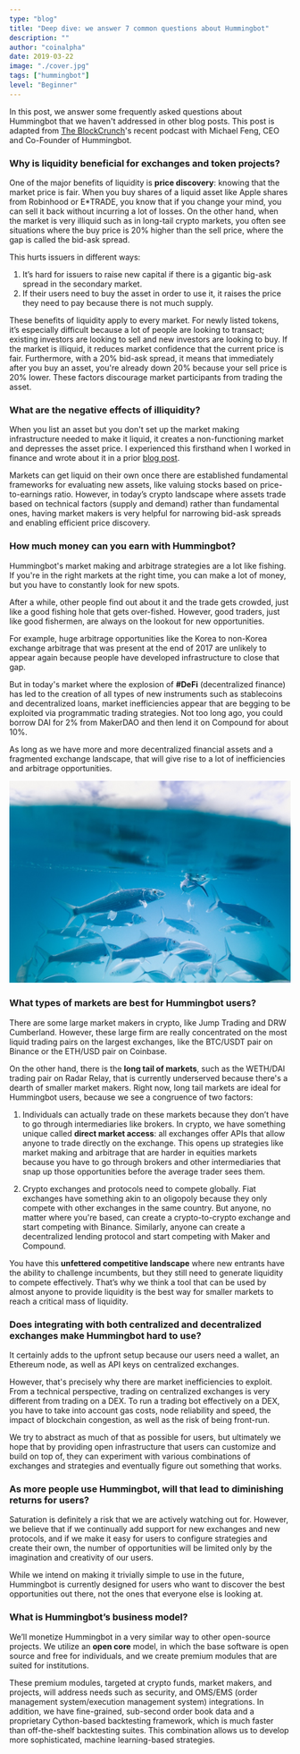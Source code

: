 ```yaml
---
type: "blog"
title: "Deep dive: we answer 7 common questions about Hummingbot"
description: ""
author: "coinalpha"
date: 2019-03-22
image: "./cover.jpg"
tags: ["hummingbot"]
level: "Beginner"
---
```


In this post, we answer some frequently asked questions about Hummingbot that we haven't addressed in other blog posts. This post is adapted from [The BlockCrunch](https://letstalkbitcoin.com/blog/post/the-blockcrunch-liquidity-in-crypto-markets-michael-feng-hummingbot)'s recent podcast with Michael Feng, CEO and Co-Founder of Hummingbot.

### Why is liquidity beneficial for exchanges and token projects?
One of the major benefits of liquidity is **price discovery**: knowing that the market price is fair. When you buy shares of a liquid asset like Apple shares from Robinhood or E*TRADE, you know that if you change your mind, you can sell it back without incurring a lot of losses. On the other hand, when the market is very illiquid such as in long-tail crypto markets, you often see situations where the buy price is 20% higher than the sell price, where the gap is called the bid-ask spread.


<!-- more -->

This hurts issuers in different ways:
1. It’s hard for issuers to raise new capital if there is a gigantic big-ask spread in the secondary market.
2. If their users need to buy the asset in order to use it, it raises the price they need to pay because there is not much supply.

These benefits of liquidity apply to every market. For newly listed tokens, it’s especially difficult because a lot of people are looking to transact; existing investors are looking to sell and new investors are looking to buy. If the market is illiquid, it reduces market confidence that the current price is fair. Furthermore, with a 20% bid-ask spread, it means that immediately after you buy an asset, you're already down 20% because your sell price is 20% lower. These factors discourage market participants from trading the asset.

### What are the negative effects of illiquidity?
When you list an asset but you don't set up the market making infrastructure needed to make it liquid, it creates a non-functioning market and depresses the asset price. I experienced this firsthand when I worked in finance and wrote about it in a prior [blog post](/blog/2019-01-thin-crust-of-liquidity/#what-happens-when-you-list-an-illiquid-asset).

Markets can get liquid on their own once there are established fundamental frameworks for evaluating new assets, like valuing stocks based on price-to-earnings ratio. However, in today’s crypto landscape where assets trade based on technical factors (supply and demand) rather than fundamental ones, having market makers is very helpful for narrowing bid-ask spreads and enabling efficient price discovery.

### How much money can you earn with Hummingbot?
Hummingbot's market making and arbitrage strategies are a lot like fishing. If you're in the right markets at the right time, you can make a lot of money, but you have to constantly look for new spots.

After a while, other people find out about it and the trade gets crowded, just like a good fishing hole that gets over-fished. However, good traders, just like good fishermen, are always on the lookout for new opportunities.

For example, huge arbitrage opportunities like the Korea to non-Korea exchange arbitrage that was present at the end of 2017 are unlikely to appear again because people have developed infrastructure to close that gap.

But in today's market where the explosion of **#DeFi** (decentralized finance) has led to the creation of all types of new instruments such as stablecoins and decentralized loans, market inefficiencies appear that are begging to be exploited via programmatic trading strategies. Not too long ago, you could borrow DAI for 2% from MakerDAO and then lend it on Compound for about 10%.

As long as we have more and more decentralized financial assets and a fragmented exchange landscape, that will give rise to a lot of inefficiencies and arbitrage opportunities.

![](./image1.jpg)

### What types of markets are best for Hummingbot users?
There are some large market makers in crypto, like Jump Trading and DRW Cumberland. However, these large firm are really concentrated on the most liquid trading pairs on the largest exchanges, like the BTC/USDT pair on Binance or the ETH/USD pair on Coinbase.

On the other hand, there is the **long tail of markets**, such as the WETH/DAI trading pair on Radar Relay, that is currently underserved because there's a dearth of smaller market makers. Right now, long tail markets are ideal for Hummingbot users, because we see a congruence of two factors:

1. Individuals can actually trade on these markets because they don’t have to go through intermediaries like brokers. In crypto, we have something unique called **direct market access**: all exchanges offer APIs that allow anyone to trade directly on the exchange. This opens up strategies like market making and arbitrage that are harder in equities markets because you have to go through brokers and other intermediaries that snap up those opportunities before the average trader sees them.

2. Crypto exchanges and protocols need to compete globally. Fiat exchanges have something akin to an oligopoly because they only compete with other exchanges in the same country. But anyone, no matter where you're based, can create a crypto-to-crypto exchange and start competing with Binance. Similarly, anyone can create a decentralized lending protocol and start competing with Maker and Compound.

You have this **unfettered competitive landscape** where new entrants have the ability to challenge incumbents, but they still need to generate liquidity to compete effectively. That’s why we think a tool that can be used by almost anyone to provide liquidity is the best way for smaller markets to reach a critical mass of liquidity.

### Does integrating with both centralized and decentralized exchanges make Hummingbot hard to use?

It certainly adds to the upfront setup because our users need a wallet, an Ethereum node, as well as API keys on centralized exchanges.

However, that's precisely why there are market inefficiencies to exploit. From a technical perspective, trading on centralized exchanges is very different from trading on a DEX. To run a trading bot effectively on a DEX, you have to take into account gas costs, node reliability and speed, the impact of blockchain congestion, as well as the risk of being front-run.

We try to abstract as much of that as possible for users, but ultimately we hope that by providing open infrastructure that users can customize and build on top of, they can experiment with various combinations of exchanges and strategies and eventually figure out something that works.

### As more people use Hummingbot, will that lead to diminishing returns for users?
Saturation is definitely a risk that we are actively watching out for. However, we believe that if we continually add support for new exchanges and new protocols, and if we make it easy for users to configure strategies and create their own, the number of opportunities will be limited only by the imagination and creativity of our users.

While we intend on making it trivially simple to use in the future, Hummingbot is currently designed for users who want to discover the best opportunities out there, not the ones that everyone else is looking at.

### What is Hummingbot’s business model?
We’ll monetize Hummingbot in a very similar way to other open-source projects. We utilize an **open core** model, in which the base software is open source and free for individuals, and we create premium modules that are suited for institutions.

These premium modules, targeted at crypto funds, market makers, and projects, will address needs such as security, and OMS/EMS (order management system/execution management system) integrations. In addition, we have fine-grained, sub-second order book data and a proprietary Cython-based backtesting framework, which is much faster than off-the-shelf backtesting suites. This combination allows us to develop more sophisticated, machine learning-based strategies.
